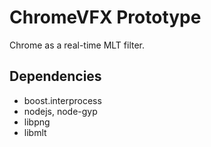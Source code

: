 # ChromeVFX Prototype

Chrome as a real-time MLT filter.

## Dependencies
* boost.interprocess
* nodejs, node-gyp
* libpng
* libmlt

